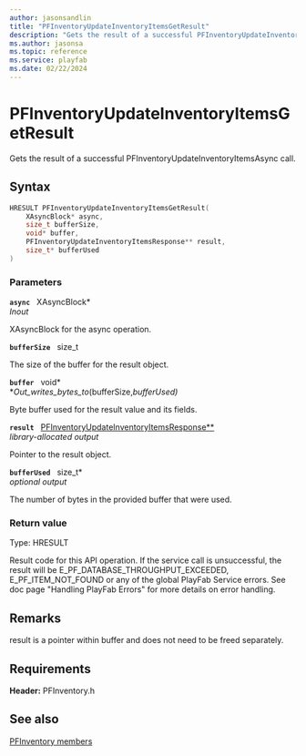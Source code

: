 ```yaml
---
author: jasonsandlin
title: "PFInventoryUpdateInventoryItemsGetResult"
description: "Gets the result of a successful PFInventoryUpdateInventoryItemsAsync call."
ms.author: jasonsa
ms.topic: reference
ms.service: playfab
ms.date: 02/22/2024
---
```


# PFInventoryUpdateInventoryItemsGetResult  

Gets the result of a successful PFInventoryUpdateInventoryItemsAsync call.  

## Syntax  
  
```cpp
HRESULT PFInventoryUpdateInventoryItemsGetResult(  
    XAsyncBlock* async,  
    size_t bufferSize,  
    void* buffer,  
    PFInventoryUpdateInventoryItemsResponse** result,  
    size_t* bufferUsed  
)  
```  
  
### Parameters  
  
**`async`** &nbsp; XAsyncBlock*  
*_Inout_*  
  
XAsyncBlock for the async operation.  
  
**`bufferSize`** &nbsp; size_t  
  
The size of the buffer for the result object.  
  
**`buffer`** &nbsp; void*  
*_Out_writes_bytes_to_(bufferSize,*bufferUsed)*  
  
Byte buffer used for the result value and its fields.  
  
**`result`** &nbsp; [PFInventoryUpdateInventoryItemsResponse**](../../pfinventorytypes/structs/pfinventoryupdateinventoryitemsresponse.md)  
*library-allocated output*  
  
Pointer to the result object.  
  
**`bufferUsed`** &nbsp; size_t*  
*optional output*  
  
The number of bytes in the provided buffer that were used.  
  
  
### Return value
Type: HRESULT
  
Result code for this API operation. If the service call is unsuccessful, the result will be E_PF_DATABASE_THROUGHPUT_EXCEEDED, E_PF_ITEM_NOT_FOUND or any of the global PlayFab Service errors. See doc page "Handling PlayFab Errors" for more details on error handling.
  
## Remarks  
  
result is a pointer within buffer and does not need to be freed separately.
  
## Requirements  
  
**Header:** PFInventory.h
  
## See also  
[PFInventory members](../pfinventory_members.md)  

  
  
